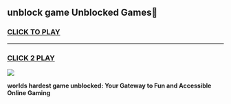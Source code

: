 
## unblock game Unblocked Games👋
<h3>
<a href="https://premium.freeplayer.one?title=unblock_game&ref=16F">CLICK TO PLAY</a></h3>
<hr>

<h3>
<a href="https://premium.freeplayer.one?title=unblock_game&ref=16F">CLICK 2 PLAY</a>
  
</h3>

<a href="https://premium.freeplayer.one?title=unblock_game&ref=16F/"><img src="https://clearcache.store/games.png"></a>


**worlds hardest game unblocked: Your Gateway to Fun and Accessible Online Gaming**
